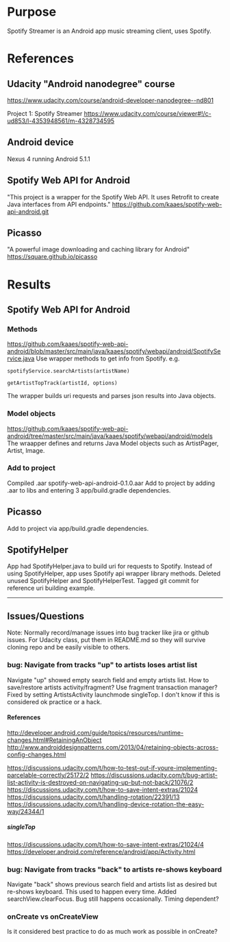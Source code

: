 # Purpose
Spotify Streamer is an Android app music streaming client, uses Spotify.

# References

## Udacity "Android nanodegree" course
<https://www.udacity.com/course/android-developer-nanodegree--nd801>  

Project 1: Spotify Streamer
<https://www.udacity.com/course/viewer#!/c-ud853/l-4353948561/m-4328734595>

## Android device
Nexus 4 running Android 5.1.1

## Spotify Web API for Android
"This project is a wrapper for the Spotify Web API.
It uses Retrofit to create Java interfaces from API endpoints."
<https://github.com/kaaes/spotify-web-api-android.git>

## Picasso
"A powerful image downloading and caching library for Android"
<https://square.github.io/picasso>

# Results

## Spotify Web API for Android

### Methods
<https://github.com/kaaes/spotify-web-api-android/blob/master/src/main/java/kaaes/spotify/webapi/android/SpotifyService.java>
Use wrapper methods to get info from Spotify. e.g.

    spotifyService.searchArtists(artistName)

    getArtistTopTrack(artistId, options)

The wrapper builds uri requests and parses json results into Java objects.

### Model objects
<https://github.com/kaaes/spotify-web-api-android/tree/master/src/main/java/kaaes/spotify/webapi/android/models>
The wraapper defines and returns Java Model objects such as ArtistPager, Artist, Image.

### Add to project
Compiled .aar
spotify-web-api-android-0.1.0.aar
Add to project by adding .aar to libs and entering 3 app/build.gradle dependencies.

## Picasso
Add to project via app/build.gradle dependencies.

## SpotifyHelper
App had SpotifyHelper.java to build uri for requests to Spotify.
Instead of using SpotifyHelper, app uses Spotify api wrapper library methods.
Deleted unused SpotifyHelper and SpotifyHelperTest.
Tagged git commit for reference uri building example.

---

## Issues/Questions
Note: Normally record/manage issues into bug tracker like jira or github issues.
For Udacity class, put them in README.md so they will survive cloning repo and be easily visible to others.

### bug: Navigate from tracks "up" to artists loses artist list
Navigate "up" showed empty search field and empty artists list.
How to save/restore artists activity/fragment?
Use fragment transaction manager?
Fixed by setting ArtistsActivity launchmode singleTop.
I don't know if this is considered ok practice or a hack.

#### References
http://developer.android.com/guide/topics/resources/runtime-changes.html#RetainingAnObject
http://www.androiddesignpatterns.com/2013/04/retaining-objects-across-config-changes.html

https://discussions.udacity.com/t/how-to-test-out-if-youre-implementing-parcelable-correctly/25172/2
https://discussions.udacity.com/t/bug-artist-list-activity-is-destroyed-on-navigating-up-but-not-back/21076/2
https://discussions.udacity.com/t/how-to-save-intent-extras/21024
https://discussions.udacity.com/t/handling-rotation/22391/13
https://discussions.udacity.com/t/handling-device-rotation-the-easy-way/24344/1

##### singleTop
https://discussions.udacity.com/t/how-to-save-intent-extras/21024/4
https://developer.android.com/reference/android/app/Activity.html

### bug: Navigate from tracks "back" to artists re-shows keyboard
Navigate "back" shows previous search field and artists list as desired but re-shows keyboard.
This used to happen every time.
Added searchView.clearFocus. Bug still happens occasionally. Timing dependent?

### onCreate vs onCreateView
Is it considered best practice to do as much work as possible in onCreate?
